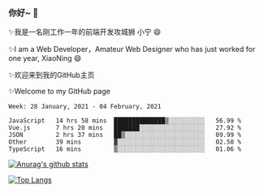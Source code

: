 ### 你好~  👋

✨我是一名刚工作一年的前端开发攻城狮 小宁 😄

✨I am a Web Developer，Amateur Web Designer who has just worked for one year, XiaoNing 😄

✨欢迎来到我的GitHub主页

✨Welcome to my GitHub page
<!--
**7148505/7148505** is a ✨ _special_ ✨ repository because its `README.md` (this file) appears on your GitHub profile.

Here are some ideas to get you started:

- 🔭 I’m currently working on ...
- 🌱 I’m currently learning ...
- 👯 I’m looking to collaborate on ...
- 🤔 I’m looking for help with ...
- 💬 Ask me about ...
- 📫 How to reach me: ...
- 😄 Pronouns: ...
- ⚡ Fun fact: ...
-->

<!--START_SECTION:waka-->
```text
Week: 28 January, 2021 - 04 February, 2021

JavaScript   14 hrs 58 mins  ██████████████▒░░░░░░░░░░   56.99 % 
Vue.js       7 hrs 20 mins   ███████░░░░░░░░░░░░░░░░░░   27.92 % 
JSON         2 hrs 37 mins   ██▒░░░░░░░░░░░░░░░░░░░░░░   09.99 % 
Other        39 mins         ▓░░░░░░░░░░░░░░░░░░░░░░░░   02.50 % 
TypeScript   16 mins         ▒░░░░░░░░░░░░░░░░░░░░░░░░   01.06 % 
```
<!--END_SECTION:waka-->

[![Anurag's github stats](https://github-readme-stats.vercel.app/api?username=littleCareless)](https://github.com/anuraghazra/github-readme-stats)

[![Top Langs](https://github-readme-stats.vercel.app/api/top-langs/?username=littleCareless&layout=compact)](https://github.com/anuraghazra/github-readme-stats)
